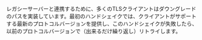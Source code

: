 レガシーサーバーと連携するために、多くのTLSクライアントはダウングレードのパスを実装しています。最初のハンドシェイクでは、クライアントがサポートする最新のプロトコルバージョンを提供し、このハンドシェイクが失敗したら、以前のプロトコルバージョンで（出来るだけ繰り返し）リトライします。